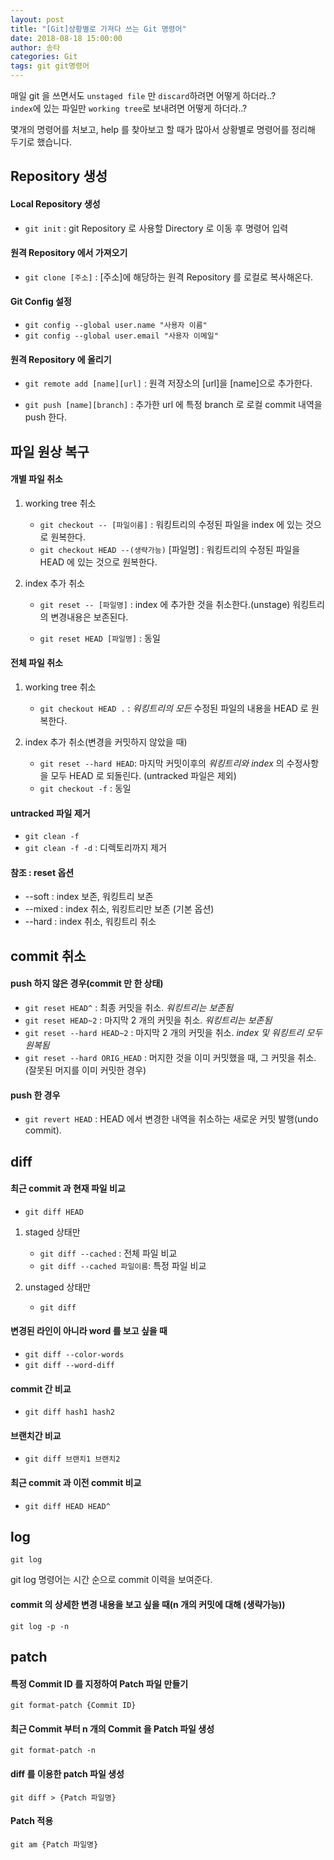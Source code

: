 ```yaml
---
layout: post
title: "[Git]상황별로 가져다 쓰는 Git 명령어"
date: 2018-08-18 15:00:00
author: 송타
categories: Git
tags: git git명령어
---
```


매일 git 을 쓰면서도 `unstaged file` 만 `discard`하려면 어떻게 하더라..?  
`index`에 있는 파일만 `working tree`로 보내려면 어떻게 하더라..?

몇개의 명령어를 처보고, help 를 찾아보고 할 때가 많아서 상황별로 명령어를 정리해 두기로 했습니다.

## Repository 생성

#### Local Repository 생성

- `git init` : git Repository 로 사용할 Directory 로 이동 후 명령어 입력

#### 원격 Repository 에서 가져오기

- `git clone [주소]` : [주소]에 해당하는 원격 Repository 를 로컬로 복사해온다.

#### Git Config 설정

- `git config --global user.name "사용자 이름"`
- `git config --global user.email "사용자 이메일"`

#### 원격 Repository 에 올리기

- `git remote add [name][url]` : 원격 저장소의 [url]을 [name]으로 추가한다.

- `git push [name][branch]` : 추가한 url 에 특정 branch 로 로컬 commit 내역을 push 한다.

## 파일 원상 복구

#### 개별 파일 취소

1. working tree 취소

   - `git checkout -- [파일이름]` : 워킹트리의 수정된 파일을 index 에 있는 것으로 원복한다.
   - `git checkout HEAD --(생략가능)` [파일명] : 워킹트리의 수정된 파일을 HEAD 에 있는 것으로 원복한다.

2. index 추가 취소

   - `git reset -- [파일명]` : index 에 추가한 것을 취소한다.(unstage) 워킹트리의 변경내용은 보존된다.

   - `git reset HEAD [파일명]` : 동일

#### 전체 파일 취소

1. working tree 취소

   - `git checkout HEAD .` : _워킹트리의 모든_ 수정된 파일의 내용을 HEAD 로 원복한다.

2. index 추가 취소(변경을 커밋하지 않았을 때)
   - `git reset --hard HEAD`: 마지막 커밋이후의 _워킹트리와 index_ 의 수정사항을 모두 HEAD 로 되돌린다. (untracked 파일은 제외)
   - `git checkout -f` : 동일

#### untracked 파일 제거

- `git clean -f`
- `git clean -f -d` : 디렉토리까지 제거

#### 참조 : reset 옵션

- --soft : index 보존, 워킹트리 보존
- --mixed : index 취소, 워킹트리만 보존 (기본 옵션)
- --hard : index 취소, 워킹트리 취소

## commit 취소

#### push 하지 않은 경우(commit 만 한 상태)

- `git reset HEAD^` : 최종 커밋을 취소. _워킹트리는 보존됨_
- `git reset HEAD~2` : 마지막 2 개의 커밋을 취소. _워킹트리는 보존됨_
- `git reset --hard HEAD~2` : 마지막 2 개의 커밋을 취소. _index 및 워킹트리 모두 원복됨_
- `git reset --hard ORIG_HEAD` : 머지한 것을 이미 커밋했을 때, 그 커밋을 취소. (잘못된 머지를 이미 커밋한 경우)

#### push 한 경우

- `git revert HEAD` : HEAD 에서 변경한 내역을 취소하는 새로운 커밋 발행(undo commit).

## diff

#### 최근 commit 과 현재 파일 비교

- `git diff HEAD`

1. staged 상태만

   - `git diff --cached` : 전체 파일 비교
   - `git diff --cached 파일이름`: 특정 파일 비교

2. unstaged 상태만

   - `git diff`

#### 변경된 라인이 아니라 word 를 보고 싶을 때

- `git diff --color-words`
- `git diff --word-diff`

#### commit 간 비교

- `git diff hash1 hash2`

#### 브랜치간 비교

- `git diff 브랜치1 브랜치2`

#### 최근 commit 과 이전 commit 비교

- `git diff HEAD HEAD^`

## log

`git log`

git log 명령어는 시간 순으로 commit 이력을 보여준다.

#### commit 의 상세한 변경 내용을 보고 싶을 때(n 개의 커밋에 대해 (생략가능))

`git log -p -n`

## patch

#### 특정 Commit ID 를 지정하여 Patch 파일 만들기

```
git format-patch {Commit ID}
```

#### 최근 Commit 부터 n 개의 Commit 을 Patch 파일 생성

```
git format-patch -n
```

#### diff 를 이용한 patch 파일 생성

```
git diff > {Patch 파일명}
```

#### Patch 적용

```
git am {Patch 파일명}
```
